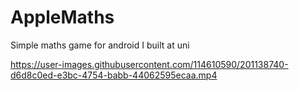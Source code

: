 # AppleMaths
Simple maths game for android I built at uni


https://user-images.githubusercontent.com/114610590/201138740-d6d8c0ed-e3bc-4754-babb-44062595ecaa.mp4

